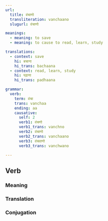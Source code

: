 ```yaml
---
url:
  title: वंचाणो
  transliteration: vanchaano
  slugurl: वंचाणो

meanings:
  - meaning: to save
  - meaning: to cause to read, learn, study

translations:
  - context: save
    hi: बचाना
    hi_trans: bachaana
  - context: read, learn, study
    hi: पढ़ाना
    hi_trans: padhaana

grammar: 
  verb:
    term: वंचा
    trans: vanchaa
    ending: aa
    causative: 
      self: 2
      verb1: वंचणो
      verb1_trans: vanchno
      verb2: वंचाणो
      verb2_trans: vanchaano
      verb3: वंचवाणो
      verb3_trans: vanchwano

---
```


## Verb
<!-- <fos :grammar="grammar" :url="url"></fos> -->

### Meaning
<meaning :meanings="meanings" :url="url"></meaning>

<!-- ### Examples
<eg :eg="examples" :url="url"></eg> -->

<!-- ### Synonyms
<syn :syn="synonyms" :url="url"></syn> -->

<!-- ### Antonyms
<ant :ant="antonyms" :url="url"></ant> -->

### Translation
<translation :translation="translations" :url="url"></translation>

### Conjugation
<verb-conj :grammar="grammar" :url="url"></verb-conj>

<!-- ### Related
<related :related="related" :url="url"></related> -->

<!-- ### Similar
<similar :similar="similar" :url="url"></similar> -->
